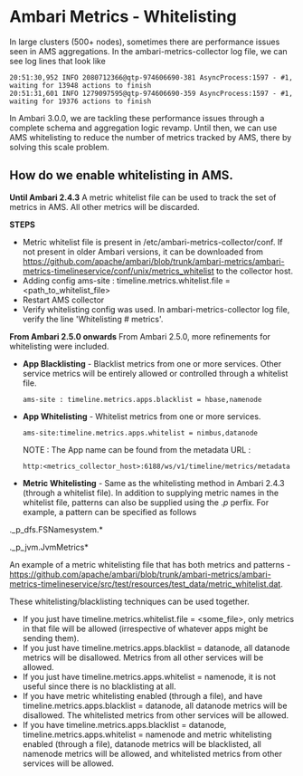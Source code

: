 # Ambari Metrics - Whitelisting

In large clusters (500+ nodes), sometimes there are performance issues seen in AMS aggregations. In the ambari-metrics-collector log file, we can see log lines that look like

```
20:51:30,952 INFO 2080712366@qtp-974606690-381 AsyncProcess:1597 - #1, waiting for 13948 actions to finish
20:51:31,601 INFO 1279097595@qtp-974606690-359 AsyncProcess:1597 - #1, waiting for 19376 actions to finish
```

In Ambari 3.0.0, we are tackling these performance issues through a complete schema and aggregation logic revamp. Until then, we can use AMS whitelisting to reduce the number of metrics tracked by AMS, there by solving this scale problem. 

## How do we enable whitelisting in AMS.

**Until Ambari 2.4.3**
 A metric whitelist file can be used to track the set of metrics in AMS. All other metrics will be discarded.

**STEPS**

* Metric whitelist file is present in /etc/ambari-metrics-collector/conf. If not present in older Ambari versions, it can be downloaded from https://github.com/apache/ambari/blob/trunk/ambari-metrics/ambari-metrics-timelineservice/conf/unix/metrics_whitelist to the collector host.
* Adding config ams-site : timeline.metrics.whitelist.file = <path_to_whitelist_file>
* Restart AMS collector
* Verify whitelisting config was used. In ambari-metrics-collector log file, verify the line 'Whitelisting # metrics'.

**From Ambari 2.5.0 onwards**
From Ambari 2.5.0, more refinements for whitelisting were included.

* **App Blacklisting** - Blacklist metrics from one or more services. Other service metrics will be entirely allowed or controlled through a whitelist file.

   ``` 
   ams-site : timeline.metrics.apps.blacklist = hbase,namenode
   ```

* **App Whitelisting** - Whitelist metrics from one or more services.

    ```
    ams-site:timeline.metrics.apps.whitelist = nimbus,datanode   
    ```

   NOTE : The App name can be found from the metadata URL :
   
   ```
   http:<metrics_collector_host>:6188/ws/v1/timeline/metrics/metadata
   ```

* **Metric Whitelisting** - Same as the whitelisting method in Ambari 2.4.3 (through a whitelist file).
In addition to supplying metric names in the whitelist file, patterns can also be supplied using the ._p_ perfix. For example, a pattern can be specified as follows

._p_dfs.FSNamesystem.*

._p_jvm.JvmMetrics*

An example of a metric whitelisting file that has both metrics and patterns - https://github.com/apache/ambari/blob/trunk/ambari-metrics/ambari-metrics-timelineservice/src/test/resources/test_data/metric_whitelist.dat.

These whitelisting/blacklisting techniques can be used together.

* If you just have timeline.metrics.whitelist.file = &lt;some_file&gt;, only metrics in that file will be allowed (irrespective of whatever apps might be sending them). 
* If you just have timeline.metrics.apps.blacklist = datanode, all datanode metrics will be disallowed. Metrics from all other services will be allowed.
* If you just have timeline.metrics.apps.whitelist = namenode, it is not useful since there is no blacklisting at all. 
* If you have metric whitelisting enabled (through a file), and have timeline.metrics.apps.blacklist = datanode, all datanode metrics will be disallowed. The whitelisted metrics from other services will be allowed.
* If you have timeline.metrics.apps.blacklist = datanode, timeline.metrics.apps.whitelist = namenode and metric whitelisting enabled (through a file), datanode metrics will be blacklisted, all namenode metrics will be allowed, and whitelisted metrics from other services will be allowed.
